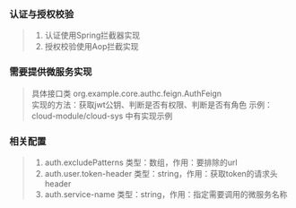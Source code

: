### 认证与授权校验
> 1. 认证使用Spring拦截器实现  
> 2. 授权校验使用Aop拦截实现  

### 需要提供微服务实现
> 具体接口类 org.example.core.authc.feign.AuthFeign  
> 实现的方法：获取jwt公钥、判断是否有权限、判断是否有角色
> 示例：cloud-module/cloud-sys 中有实现示例  

### 相关配置
> 1. auth.excludePatterns 类型：数组，作用：要排除的url  
> 2. auth.user.token-header 类型：string，作用：获取token的请求头header  
> 3. auth.service-name 类型：string，作用：指定需要调用的微服务名称